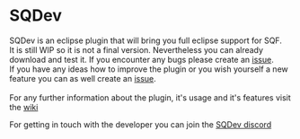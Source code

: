 # SQDev
SQDev is an eclipse plugin that will bring you full eclipse support for SQF. <br>
It is still WIP so it is not a final version. Nevertheless you can already download and test it. If you encounter any bugs please create an [issue](https://github.com/Krzmbrzl/SQF-EclipsePlugin/issues). <br>
If you have any ideas how to improve the plugin or you wish yourself a new feature you can as well create an [issue](https://github.com/Krzmbrzl/SQF-EclipsePlugin/issues). <br>
<br>
For any further information about the plugin, it's usage and it's features visit the [wiki](https://github.com/Krzmbrzl/SQF-EclipsePlugin/wiki)

For getting in touch with the developer you can join the [SQDev discord](https://discord.gg/Ny3a4QS)
